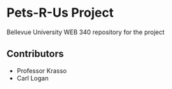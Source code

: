 # Pets-R-Us Project
Bellevue University WEB 340 repository for the project

## Contributors
* Professor Krasso
* Carl Logan